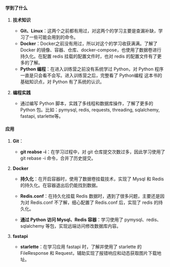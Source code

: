 #### 学到了什么

1. **技术知识**
   - **Git、Linux**：这两个之前都有用过，对这两个的学习主要是查漏补缺，学习了一些可能会用到的命令。
   - **Docker**：Docker之前没有用过，所以对这个的学习收获满满。了解了 Docker 的镜像、容器、仓库、docker-compose，也使用了数据卷进行持久化。在配置 redis 挂载的配置文件时，也对 redis 的配置文件有了更多的了解。
   - **Python 编程**：在进入训练营之前没有系统学过 Python，对 Python 程序一直是只会看不会写。进入训练营之后，完整看了 Python编程 这本书的基础知识点，对 Python 有了系统的认识。
   
2. **编程实践**
   - 通过编写 Python 脚本，实践了多线程和数据库操作，了解了更多的 Python 包。比如：pymysql, redis, requests, threading, sqlalchemy, fastapi, starlette等。

#### 应用
1. **Git**：

   - **git reabse -i**：在学习过程中，对 git 仓库提交次数过多，因此学习使用了 git rebase -i 命令，合并了历史提交。
2. **Docker**
   - **持久化**：在开启容器时，使用了数据卷挂载技术，实现了 Mysql 和 Redis 的持久化。在容器退出后仍能找到数据。
   
   - **Redis.conf**：在持久化挂载 Redis 数据时，遇到了很多问题，主要还是因为对 Redis.conf 不了解，细心配置了 Redis.conf 后，实现了 redis 的持久化。
   
   - **通过 Python 访问 Mysql、Redis 容器**：学习使用了 pymysql、redis、sqlalchemy 等包，实现远端访问修改数据库内容。
3. **fastapi**
   - **starlette**：在学习应用 fastapi 时，了解并使用了 starlette 的 FileResponse 和 Request，辅助实现了报错响应和动态获取图片下载地址。